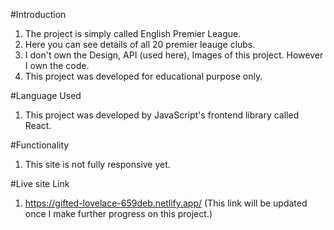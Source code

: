#Introduction
1. The project is simply called English Premier League.
2. Here you can see details of all 20 premier leauge clubs.
3. I don't own the Design, API (used here), Images of this project. However I own the code.
4. This project was developed for educational purpose only.

#Language Used
1. This project was developed by JavaScript's frontend library called React.

#Functionality
1. This site is not fully responsive yet.

#Live site Link
1. https://gifted-lovelace-659deb.netlify.app/ (This link will be updated once I make further progress on this project.)

